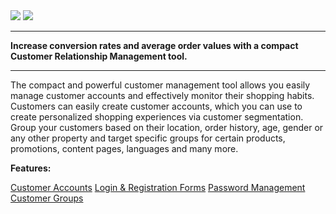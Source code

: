 <div class='feature-text'>
    <div class='feature-images'>
    <img class="light-mode" src="https://spryker.s3.eu-central-1.amazonaws.com/docs/Document+360/Capabilities+icons/light/CRM.svg"/>
    <img class="dark-mode" src="https://spryker.s3.eu-central-1.amazonaws.com/docs/Document+360/Capabilities+icons/dark/CRM.svg"/>
    </div>
    <div class="feature-text-wrap">

***
**Increase conversion rates and average order values with a compact Customer Relationship Management tool.**
***
        
The compact and powerful customer management tool allows you easily manage customer accounts and effectively monitor their shopping habits. Customers can easily create customer accounts, which you can use to create personalized shopping experiences via customer segmentation. Group your customers based on their location, order history, age, gender or any other property and target specific groups for certain products, promotions, content pages, languages and many more.
    </div>
    </div>

**Features:**

<div>
<a class="feature-link" href="https://documentation.spryker.com/v4/docs/customer-accounts">Customer Accounts</a>    
<a class="feature-link" href="https://documentation.spryker.com/v4/docs/login-registration ">Login & Registration Forms</a>
<a class="feature-link" href="https://documentation.spryker.com/v4/docs/password-management">Password Management</a>
<a class="feature-link" href="https://documentation.spryker.com/v4/docs/customer-groups ">Customer Groups</a>
</div>